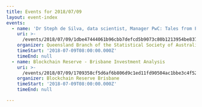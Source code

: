 ```yaml
---
title: Events for 2018/07/09
layout: event-index
events:
  - name: 'Dr Steph de Silva, data scientist, Manager PwC: Tales from Far Off Places'
    uri: >-
      /events/2018/07/09/1dbe47444061b96cbb7defcd5b9073c80b1213954be8372e9608cd2d6d893ada
    organizer: Queensland Branch of the Statistical Society of Australia
    timeStart: '2018-07-09T08:00:00.000Z'
    timeEnd: null
  - name: Blockchain Reserve - Brisbane Investment Analysis
    uri: >-
      /events/2018/07/09/1709358cf5d6af6b806d9c1ed11fd90504ac1bbe3c4f52511c025d61e7d7a1b6
    organizer: Blockchain Reserve Brisbane
    timeStart: '2018-07-09T08:00:00.000Z'
    timeEnd: null

---
```

